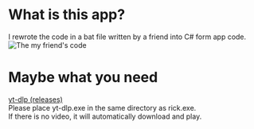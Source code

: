 # What is this app?
I rewrote the code in a bat file written by a friend into C# form app code.
![The my friend's code](https://github.com/user-attachments/assets/fbfa3353-8c7e-4d2b-ab32-afee74c0eb35)

# Maybe what you need
[yt-dlp (releases)](https://github.com/yt-dlp/yt-dlp/releases)  
Please place yt-dlp.exe in the same directory as rick.exe.  
If there is no video, it will automatically download and play.
